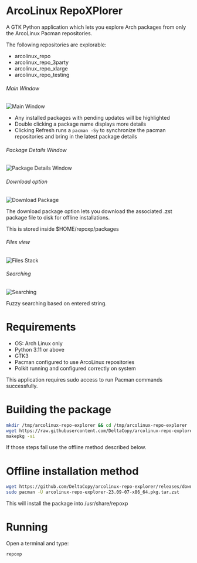 # ArcoLinux RepoXPlorer

A GTK Python application which lets you explore Arch packages from only the ArcoLinux Pacman repositories.

The following repositories are explorable:

- arcolinux_repo
- arcolinux_repo_3party
- arcolinux_repo_xlarge
- arcolinux_repo_testing

###### Main Window

![Main Window](https://github.com/DeltaCopy/arcolinux-repo-explorer/assets/121581829/5861e1be-5f5b-40e0-bd9b-2706713b66d2)

- Any installed packages with pending updates will be highlighted
- Double clicking a package name displays more details
- Clicking Refresh runs a ```pacman -Sy``` to synchronize the pacman repositories and bring in the latest package details

###### Package Details Window

![Package Details Window](https://github.com/DeltaCopy/arcolinux-repo-explorer/assets/121581829/25967b8f-fded-4324-97a9-852e69af8cda)

###### Download option

![Download Package](https://github.com/DeltaCopy/arcolinux-repo-explorer/assets/121581829/b0947d7c-0cac-4002-ab11-f8f44bb9bb4f)

The download package option lets you download the associated .zst package file to disk for offline installations.

This is stored inside $HOME/repoxp/packages

###### Files view
![Files Stack](https://github.com/DeltaCopy/arcolinux-repo-explorer/assets/121581829/a3480b2a-3a2b-4e7d-8b5a-6dbe8ad9e3e1)

###### Searching
![Searching](https://github.com/DeltaCopy/arcolinux-repo-explorer/assets/121581829/d32b59e7-9f2a-4bf2-945d-0924e564806a)

Fuzzy searching based on entered string.

# Requirements

- OS: Arch Linux only
- Python 3.11 or above
- GTK3
- Pacman configured to use ArcoLinux repositories
- Polkit running and configured correctly on system

This application requires sudo access to run Pacman commands successfully.

# Building the package

```bash
mkdir /tmp/arcolinux-repo-explorer && cd /tmp/arcolinux-repo-explorer
wget https://raw.githubusercontent.com/DeltaCopy/arcolinux-repo-explorer/main/PKGBUILD
makepkg -si
```

If those steps fail use the offline method described below.

# Offline installation method

```bash
wget https://github.com/DeltaCopy/arcolinux-repo-explorer/releases/download/release-23.09-07/arcolinux-repo-explorer-23.09-07-x86_64.pkg.tar.zst
sudo pacman -U arcolinux-repo-explorer-23.09-07-x86_64.pkg.tar.zst
```
This will install the package into /usr/share/repoxp

# Running
Open a terminal and type:
```bash
repoxp
```
